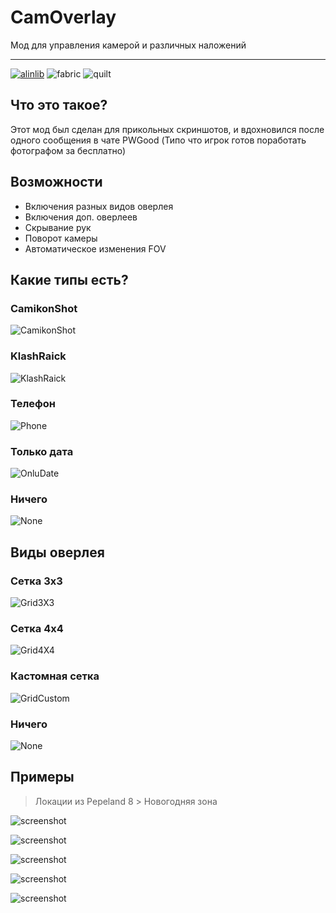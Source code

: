 # CamOverlay
Мод для управления камерой и различных наложений
<hr>

[![alinlib](https://kelcuprum.ru/ass/budge/alinlib/cozy_vector.svg)](/simply-kel/alinlib)
![fabric](https://cdn.jsdelivr.net/npm/@intergrav/devins-badges@3/assets/cozy/supported/fabric_vector.svg)
![quilt](https://cdn.jsdelivr.net/npm/@intergrav/devins-badges@3/assets/cozy/supported/quilt_vector.svg)


## Что это такое?
Этот мод был сделан для прикольных скриншотов, и вдохновился после одного сообщения в чате PWGood (Типо что игрок готов поработать фотографом за бесплатно)

## Возможности
- Включения разных видов оверлея
- Включения доп. оверлеев
- Скрывание рук
- Поворот камеры
- Автоматическое изменения FOV

## Какие типы есть?
### CamikonShot
![CamikonShot](https://cdn.kelcuprum.ru/camoverlay/type/CamikonShot.png)
### KlashRaick
![KlashRaick](https://cdn.kelcuprum.ru/camoverlay/type/KlashRaick.png)
### Телефон
![Phone](https://cdn.kelcuprum.ru/camoverlay/type/Phone.png)
### Только дата
![OnluDate](https://cdn.kelcuprum.ru/camoverlay/type/OnlyDate.png)
### Ничего
![None](https://cdn.kelcuprum.ru/camoverlay/type/None.png)

## Виды оверлея
### Сетка 3x3
![Grid3X3](https://cdn.kelcuprum.ru/camoverlay/overlay/Grid3X3.png)
### Сетка 4x4
![Grid4X4](https://cdn.kelcuprum.ru/camoverlay/overlay/Grid4X4.png)
### Кастомная сетка
![GridCustom](https://cdn.kelcuprum.ru/camoverlay/overlay/GridCustom.png)
### Ничего
![None](https://cdn.kelcuprum.ru/camoverlay/type/None.png)

## Примеры
> Локации из Pepeland 8 > Новогодняя зона

![screenshot](https://cdn.kelcuprum.ru/camoverlay/The%20bridge%20of%20pepeland.png)

![screenshot](https://cdn.kelcuprum.ru/camoverlay/Penguin.png)

![screenshot](https://cdn.kelcuprum.ru/camoverlay/Ferris%20wheel.png)

![screenshot](https://cdn.kelcuprum.ru/camoverlay/Ferris%20wheel%20+%20Grid%203x3.png)

![screenshot](https://cdn.kelcuprum.ru/camoverlay/Christmas%20tree.png)